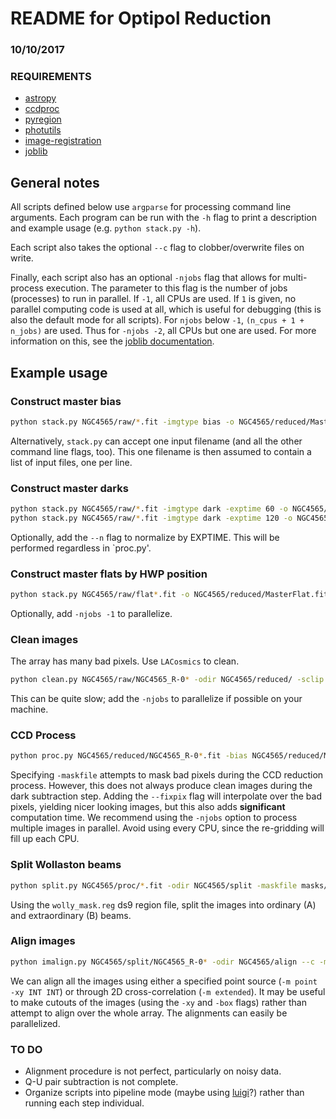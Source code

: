 #  README for Optipol Reduction  #
### 10/10/2017

### REQUIREMENTS
 * [astropy](http://docs.astropy.org/en/stable/ "Astropy")
 * [ccdproc](http://ccdproc.readthedocs.io/en/latest/ccdproc/install.html "Astropy ccdproc")
 * [pyregion](http://pyregion.readthedocs.io/en/latest/ "pyregion")
 * [photutils](https://photutils.readthedocs.io/en/latest/index.html "photutils")
 * [image-registration](https://github.com/keflavich/image_registration "image registration")
 * [joblib](http://pythonhosted.org/joblib/index.html "joblib")

## General notes
All scripts defined below use `argparse` for processing command line arguments.  Each program can be run with the `-h` flag to print a description and example usage (e.g. `python stack.py -h`).

Each script also takes the optional `--c` flag to clobber/overwrite files on write.

Finally, each script also has an optional `-njobs` flag that allows for multi-process execution.  The parameter to this flag is the number of jobs (processes) to run in parallel.  If `-1`, all CPUs are used. If `1` is given, no parallel computing code is used at all, which is useful for debugging (this is also the default mode for all scripts). For `njobs` below `-1`, `(n_cpus + 1 + n_jobs)` are used. Thus for `-njobs -2`, all CPUs but one are used.  For more information on this, see the [joblib documentation](http://pythonhosted.org/joblib/index.html).

## Example usage

### Construct master bias
```bash
python stack.py NGC4565/raw/*.fit -imgtype bias -o NGC4565/reduced/MasterBias.fits
```
Alternatively, `stack.py` can accept one input filename (and all the other command line flags, too).  This one filename is then assumed to contain a list of input files, one per line.

### Construct master darks
```bash
python stack.py NGC4565/raw/*.fit -imgtype dark -exptime 60 -o NGC4565/reduced/MasterDark_60.fits
python stack.py NGC4565/raw/*.fit -imgtype dark -exptime 120 -o NGC4565/reduced/MasterDark_120.fits
```
Optionally, add the `--n` flag to normalize by EXPTIME.  This will be performed regardless in `proc.py'.

### Construct master flats by HWP position
```bash
python stack.py NGC4565/raw/flat*.fit -o NGC4565/reduced/MasterFlat.fits --normw --wolly -maskfile masks/wolly_mask.reg
```
Optionally, add `-njobs -1` to parallelize.

### Clean images
The array has many bad pixels.  Use `LACosmics` to clean.
```bash
python clean.py NGC4565/raw/NGC4565_R-0* -odir NGC4565/reduced/ -sclip 3
```
This can be quite slow; add the `-njobs` to parallelize if possible on your machine.

### CCD Process
```bash
python proc.py NGC4565/reduced/NGC4565_R-0*.fit -bias NGC4565/reduced/MasterBias.fits -dark NGC4565/reduced/MasterDark_120.fits -flat NGC4565/reduced/MasterFlat_*.fits -odir NGC4565/proc/ -maskfile masks/bad_pix.fits
```
Specifying `-maskfile` attempts to mask bad pixels during the CCD reduction process.  However, this does not always produce clean images during the dark subtraction step.  Adding the `--fixpix` flag will interpolate over the bad pixels, yielding nicer looking images, but this also adds **significant** computation time.  We recommend using the `-njobs` option to process multiple images in parallel.  Avoid using every CPU, since the re-gridding will fill up each CPU.


### Split Wollaston beams
```bash
python split.py NGC4565/proc/*.fit -odir NGC4565/split -maskfile masks/wolly_mask.reg
```
Using the `wolly_mask.reg` ds9 region file, split the images into ordinary (A) and extraordinary (B) beams.

### Align images
```bash
python imalign.py NGC4565/split/NGC4565_R-0* -odir NGC4565/align --c -m extended -xy 512 204 -box 100 100
```
We can align all the images using either a specified point source (`-m point -xy INT INT`) or through 2D cross-correlation (`-m extended`).  It may be useful to make cutouts of the images (using the `-xy` and `-box` flags) rather than attempt to align over the whole array.  The alignments can easily be parallelized.

### TO DO
* Alignment procedure is not perfect, particularly on noisy data.
* Q-U pair subtraction is not complete.
* Organize scripts into pipeline mode (maybe using [luigi](https://pypi.python.org/pypi/luigi)?) rather than running each step individual.
